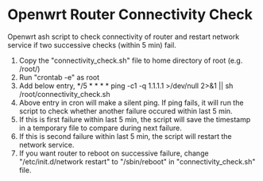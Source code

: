 # Openwrt Router Connectivity Check
Openwrt ash script to check connectivity of router and restart network service if two successive checks (within 5 min) fail.

1. Copy the "connectivity_check.sh" file to home directory of root (e.g. /root/)
2. Run "crontab -e" as root
3. Add below entry,
   */5 * * * * ping -c1 -q 1.1.1.1 >/dev/null 2>&1 || sh /root/connectivity_check.sh
4. Above entry in cron will make a silent ping. If ping fails, it will run the script to check whether another failure occured within last 5 min.
5. If this is first failure within last 5 min, the script will save the timestamp in a temporary file to compare during next failure.
6. If this is second failure within last 5 min, the script will restart the network service.
7. If you want router to reboot on successive failure, change "/etc/init.d/network restart" to "/sbin/reboot" in "connectivity_check.sh" file.

